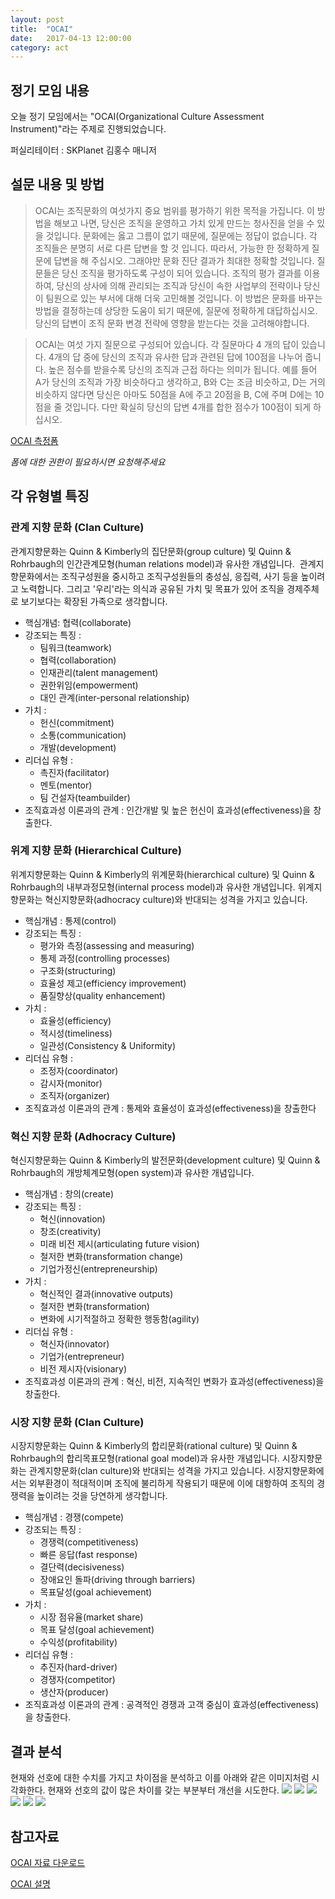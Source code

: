 ```yaml
---
layout: post
title:  "OCAI"
date:   2017-04-13 12:00:00
category: act
---
```


## 정기 모임 내용
오늘 정기 모임에서는 "OCAI(Organizational Culture Assessment Instrument)"라는 주제로 진행되었습니다.

퍼실리테이터 : SKPlanet 김홍수 매니저


## 설문 내용 및 방법
> OCAI는 조직문화의 여섯가지 중요 범위를 평가하기 위한 목적을 가집니다. 
> 이 방법을 해보고 나면, 당신은 조직을 운영하고 가치 있게 만드는 청사진을 얻을 수 있을 것입니다. 
> 문화에는 옳고 그름이 없기 때문에, 질문에는 정답이 없습니다. 각 조직들은 분명히 서로 다른 답변을 할 것 입니다. 
> 따라서, 가능한 한 정확하게 질문에 답변을 해 주십시오. 그래야만 문화 진단 결과가 최대한 정확할 것입니다.
> 질문들은 당신 조직을 평가하도록 구성이 되어 있습니다. 
> 조직의 평가 결과를 이용하여, 당신의 상사에 의해 관리되는 조직과 당신이 속한 사업부의 전략이나 
> 당신이 팀원으로 있는 부서에 대해 더욱 고민해볼 것입니다. 
> 이 방법은 문화를 바꾸는 방법을 결정하는데 상당한 도움이 되기 때문에, 질문에 정확하게 대답하십시오. 
> 당신의 답변이 조직 문화 변경 전략에 영향을 받는다는 것을 고려해야합니다.

> OCAI는 여섯 가지 질문으로 구성되어 있습니다. 
> 각 질문마다 4 개의 답이 있습니다. 4개의 답 중에 당신의 조직과 유사한 답과 관련된 답에 100점을 나누어 줍니다. 
> 높은 점수를 받을수록 당신의 조직과 근접 하다는 의미가 됩니다. 
> 예를 들어 A가 당신의 조직과 가장 비슷하다고 생각하고, B와 C는 조금 비슷하고, D는 거의 비슷하지 않다면 
> 당신은 아마도 50점을 A에 주고 20점을 B, C에 주며 D에는 10점을 줄 것입니다. 
> 다만 확실히 당신의 답변 4개를 합한 점수가 100점이 되게 하십시오.

[OCAI 측정폼](https://docs.google.com/forms/d/e/1FAIpQLSchfcdhP3f_QGrKQi2PTCGKSwERKJAmqoeZ5o0LMU0m0bMRyQ/viewform)

*폼에 대한 권한이 필요하시면 요청해주세요*

## 각 유형별 특징

### 관계 지향 문화 (Clan Culture)
관계지향문화는 Quinn & Kimberly의 집단문화(group culture) 및 Quinn & Rohrbaugh의 인간관계모형(human relations model)과 유사한 개념입니다. 
관계지향문화에서는 조직구성원을 중시하고 조직구성원들의 충성심, 응집력, 사기 등을 높이려고 노력합니다. 그리고 '우리'라는 의식과 공유된 가치 및 목표가 있어 조직을 경제주체로 보기보다는 확장된 가족으로 생각합니다.
 
* 핵심개념: 협력(collaborate)
* 강조되는 특징 :
  * 팀워크(teamwork)
  * 협력(collaboration)
  * 인재관리(talent management)
  * 권한위임(empowerment)
  * 대인 관계(inter-personal relationship) 
* 가치 :
  * 헌신(commitment)
  * 소통(communication)
  * 개발(development) 
* 리더십 유형 :
  * 촉진자(facilitator)
  * 멘토(mentor)
  * 팀 건설자(teambuilder) 
* 조직효과성 이론과의 관계 : 인간개발 및 높은 헌신이 효과성(effectiveness)을 창출한다.

### 위계 지향 문화 (Hierarchical Culture)
위계지향문화는 Quinn & Kimberly의 위계문화(hierarchical culture) 및 Quinn & Rohrbaugh의 내부과정모형(internal process model)과 유사한 개념입니다.
위계지향문화는 혁신지향문화(adhocracy culture)와 반대되는 성격을 가지고 있습니다.
 
* 핵심개념 : 통제(control)
* 강조되는 특징 :
  * 평가와 측정(assessing and measuring)
  * 통제 과정(controlling processes)
  * 구조화(structuring)
  * 효율성 제고(efficiency improvement)
  * 품질향상(quality enhancement)
* 가치 :
  * 효율성(efficiency)
  * 적시성(timeliness)
  * 일관성(Consistency & Uniformity)
* 리더십 유형 :
  * 조정자(coordinator)
  * 감시자(monitor)
  * 조직자(organizer)
* 조직효과성 이론과의 관계 : 통제와 효율성이 효과성(effectiveness)을 창출한다

### 혁신 지향 문화 (Adhocracy Culture)
혁신지향문화는 Quinn & Kimberly의 발전문화(development culture) 및 Quinn & Rohrbaugh의 개방체계모형(open system)과 유사한 개념입니다.
 
* 핵심개념 : 창의(create)
* 강조되는 특징 :
  * 혁신(innovation)
  * 창조(creativity)
  * 미래 비전 제시(articulating future vision)
  * 철저한 변화(transformation change)
  * 기업가정신(entrepreneurship)
* 가치 :
  * 혁신적인 결과(innovative outputs)
  * 철저한 변화(transformation)
  * 변화에 시기적절하고 정확한 행동함(agility)
* 리더십 유형 :
  * 혁신자(innovator)
  * 기업가(entrepreneur)
  * 비전 제시자(visionary)
* 조직효과성 이론과의 관계 : 혁신, 비전, 지속적인 변화가 효과성(effectiveness)을 창출한다.

### 시장 지향 문화 (Clan Culture)
시장지향문화는 Quinn & Kimberly의 합리문화(rational culture) 및 Quinn & Rohrbaugh의 합리목표모형(rational goal model)과 유사한 개념입니다. 
시장지향문화는 관계지향문화(clan culture)와 반대되는 성격을 가지고 있습니다. 시장지향문화에서는 외부환경이 적대적이며 조직에 불리하게 작용되기 때문에 이에 대항하여 조직의 경쟁력을 높이려는 것을 당연하게 생각합니다.
 
* 핵심개념 : 경쟁(compete)
* 강조되는 특징 :
  * 경쟁력(competitiveness)
  * 빠른 응답(fast response)
  * 결단력(decisiveness)
  * 장애요인 돌파(driving through barriers)
  * 목표달성(goal achievement)
* 가치 :
  * 시장 점유율(market share)
  * 목표 달성(goal achievement)
  * 수익성(profitability)
* 리더십 유형 :
  * 추진자(hard-driver)
  * 경쟁자(competitor)
  * 생산자(producer)
* 조직효과성 이론과의 관계 : 공격적인 경쟁과 고객 중심이 효과성(effectiveness)을 창출한다.



## 결과 분석
현재와 선호에 대한 수치를 가지고 차이점을 분석하고 이를 아래와 같은 이미지처럼 시각화한다.
현재와 선호의 값이 많은 차이를 갖는 부분부터 개선을 시도한다.
<img src="/images/act/ocai_result_team_1.png"/>
<img src="/images/act/ocai_result_team_2.png"/>
<img src="/images/act/ocai_result_team_3.png"/>
<img src="/images/act/ocai_result_team_4.png"/>
<img src="/images/act/ocai_result_team_5.png"/>
<img src="/images/act/ocai_result_team_6.png"/>


## 참고자료
[OCAI 자료 다운로드](http://my.ilstu.edu/~llipper/com435/survey_ocai_culture.pdf)

[OCAI 설명](http://m.blog.naver.com/76rainmaker/220622321617)

